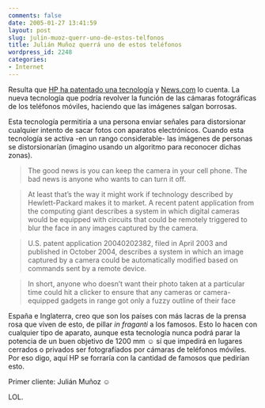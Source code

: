 ```yaml
---
comments: false
date: 2005-01-27 13:41:59
layout: post
slug: julin-muoz-querr-uno-de-estos-telfonos
title: Julián Muñoz querrá uno de estos teléfonos
wordpress_id: 2248
categories:
- Internet
---
```


Resulta que [HP ha patentado una tecnología](http://www.smartmobs.com/archive/2005/01/27/hp_focuses_on_p.html) y [News.com](http://news.com.com/HP+focuses+on+paparazzi-proof+cameras/2100-1041_3-5550415.html?tag=nefd.top) lo cuenta. La nueva tecnología que podría revolver la función de las cámaras fotográficas de los teléfonos móviles, haciendo que las imágenes salgan borrosas.





Esta tecnología permitiría a una persona enviar señales para distorsionar cualquier intento de sacar fotos con aparatos electrónicos. Cuando esta tecnología se activa -en un rango considerable- las imágenes de personas se distorsionarían (imagino usando un algoritmo para reconocer dichas zonas).





> The good news is you can keep the camera in your cell phone. The bad news is anyone who wants to can turn it off.
> 
> 


> 
> At least that’s the way it might work if technology described by Hewlett-Packard makes it to market. A recent patent application from the computing giant describes a system in which digital cameras would be equipped with circuits that could be remotely triggered to blur the face in any images captured by the camera.
> 
> 


> 
> U.S. patent application 20040202382, filed in April 2003 and published in October 2004, describes a system in which an image captured by a camera could be automatically modified based on commands sent by a remote device.
> 
> 


> 
> In short, anyone who doesn’t want their photo taken at a particular time could hit a clicker to ensure that any cameras or camera-equipped gadgets in range got only a fuzzy outline of their face





España e Inglaterra, creo que son los países con más lacras de la prensa rosa que viven de esto, de pillar _in fraganti_ a los famosos. Esto lo hacen con cualquier tipo de aparato, aunque esta tecnología nunca podrá parar la potencia de un buen objetivo de 1200 mm &#9786; sí que impedirá en lugares cerrados o privados ser fotografíados por cámaras de teléfonos móviles. Por eso digo, aquí HP se forraría con la cantidad de famosos que pedirían esto.





Primer cliente: Julián Muñoz &#9786;





LOL.




 
